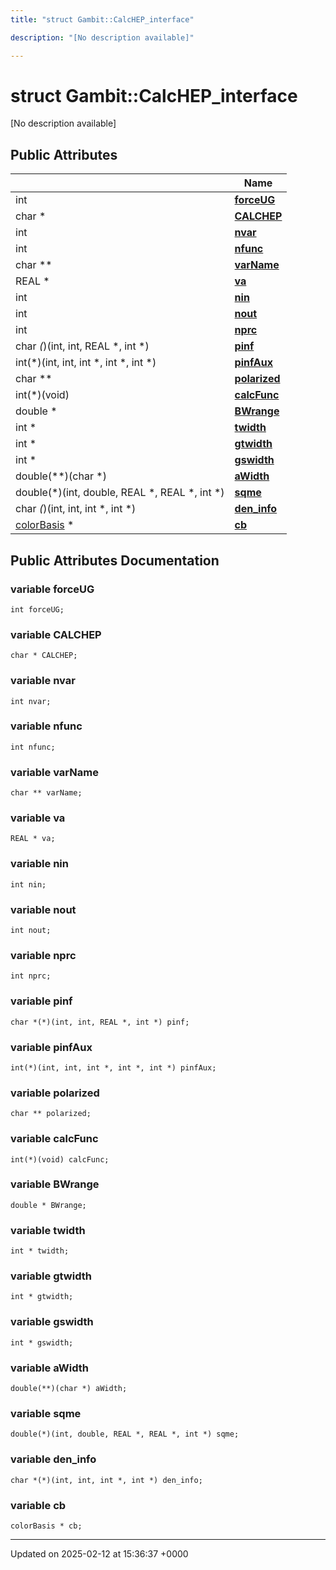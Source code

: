 ```yaml
---
title: "struct Gambit::CalcHEP_interface"

description: "[No description available]"

---
```


# struct Gambit::CalcHEP_interface



[No description available]

## Public Attributes

|                | Name           |
| -------------- | -------------- |
| int | **[forceUG](/documentation/code/classes/structgambit_1_1calchep__interface/#variable-forceug)**  |
| char * | **[CALCHEP](/documentation/code/classes/structgambit_1_1calchep__interface/#variable-calchep)**  |
| int | **[nvar](/documentation/code/classes/structgambit_1_1calchep__interface/#variable-nvar)**  |
| int | **[nfunc](/documentation/code/classes/structgambit_1_1calchep__interface/#variable-nfunc)**  |
| char ** | **[varName](/documentation/code/classes/structgambit_1_1calchep__interface/#variable-varname)**  |
| REAL * | **[va](/documentation/code/classes/structgambit_1_1calchep__interface/#variable-va)**  |
| int | **[nin](/documentation/code/classes/structgambit_1_1calchep__interface/#variable-nin)**  |
| int | **[nout](/documentation/code/classes/structgambit_1_1calchep__interface/#variable-nout)**  |
| int | **[nprc](/documentation/code/classes/structgambit_1_1calchep__interface/#variable-nprc)**  |
| char *(*)(int, int, REAL *, int *) | **[pinf](/documentation/code/classes/structgambit_1_1calchep__interface/#variable-pinf)**  |
| int(*)(int, int, int *, int *, int *) | **[pinfAux](/documentation/code/classes/structgambit_1_1calchep__interface/#variable-pinfaux)**  |
| char ** | **[polarized](/documentation/code/classes/structgambit_1_1calchep__interface/#variable-polarized)**  |
| int(*)(void) | **[calcFunc](/documentation/code/classes/structgambit_1_1calchep__interface/#variable-calcfunc)**  |
| double * | **[BWrange](/documentation/code/classes/structgambit_1_1calchep__interface/#variable-bwrange)**  |
| int * | **[twidth](/documentation/code/classes/structgambit_1_1calchep__interface/#variable-twidth)**  |
| int * | **[gtwidth](/documentation/code/classes/structgambit_1_1calchep__interface/#variable-gtwidth)**  |
| int * | **[gswidth](/documentation/code/classes/structgambit_1_1calchep__interface/#variable-gswidth)**  |
| double(**)(char *) | **[aWidth](/documentation/code/classes/structgambit_1_1calchep__interface/#variable-awidth)**  |
| double(*)(int, double, REAL *, REAL *, int *) | **[sqme](/documentation/code/classes/structgambit_1_1calchep__interface/#variable-sqme)**  |
| char *(*)(int, int, int *, int *) | **[den_info](/documentation/code/classes/structgambit_1_1calchep__interface/#variable-den-info)**  |
| [colorBasis](/documentation/code/classes/structgambit_1_1colorbasis/) * | **[cb](/documentation/code/classes/structgambit_1_1calchep__interface/#variable-cb)**  |

## Public Attributes Documentation

### variable forceUG

```
int forceUG;
```


### variable CALCHEP

```
char * CALCHEP;
```


### variable nvar

```
int nvar;
```


### variable nfunc

```
int nfunc;
```


### variable varName

```
char ** varName;
```


### variable va

```
REAL * va;
```


### variable nin

```
int nin;
```


### variable nout

```
int nout;
```


### variable nprc

```
int nprc;
```


### variable pinf

```
char *(*)(int, int, REAL *, int *) pinf;
```


### variable pinfAux

```
int(*)(int, int, int *, int *, int *) pinfAux;
```


### variable polarized

```
char ** polarized;
```


### variable calcFunc

```
int(*)(void) calcFunc;
```


### variable BWrange

```
double * BWrange;
```


### variable twidth

```
int * twidth;
```


### variable gtwidth

```
int * gtwidth;
```


### variable gswidth

```
int * gswidth;
```


### variable aWidth

```
double(**)(char *) aWidth;
```


### variable sqme

```
double(*)(int, double, REAL *, REAL *, int *) sqme;
```


### variable den_info

```
char *(*)(int, int, int *, int *) den_info;
```


### variable cb

```
colorBasis * cb;
```


-------------------------------

Updated on 2025-02-12 at 15:36:37 +0000